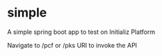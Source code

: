 # simple
A simple spring boot app to test on Initializ Platform

Navigate to /pcf or /pks URI to invoke the API
